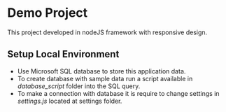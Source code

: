 # Demo Project
This project developed in nodeJS framework with responsive design.

## Setup Local Environment
- Use Microsoft SQL database to store this application data.
- To create database with sample data run a script available in *database_script* folder into the SQL query.
- To make a connection with database it is require to change settings in *settings.js* located at settings folder.
